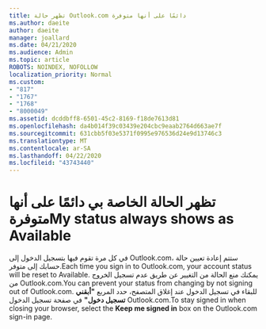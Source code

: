 ```yaml
---
title: تظهر حالة Outlook.com دائمًا على أنها متوفرة
ms.author: daeite
author: daeite
manager: joallard
ms.date: 04/21/2020
ms.audience: Admin
ms.topic: article
ROBOTS: NOINDEX, NOFOLLOW
localization_priority: Normal
ms.custom:
- "817"
- "1767"
- "1768"
- "8000049"
ms.assetid: dcddbff8-6501-45c2-8169-f18de7613d81
ms.openlocfilehash: da4b014f39c03439e204cbc9eaab2764d663ae7f
ms.sourcegitcommit: 631cbb5f03e5371f0995e976536d24e9d13746c3
ms.translationtype: MT
ms.contentlocale: ar-SA
ms.lasthandoff: 04/22/2020
ms.locfileid: "43743440"
---
```

# <a name="my-status-always-shows-as-available"></a><span data-ttu-id="47ae7-102">تظهر الحالة الخاصة بي دائمًا على أنها متوفرة</span><span class="sxs-lookup"><span data-stu-id="47ae7-102">My status always shows as Available</span></span>

<span data-ttu-id="47ae7-103">في كل مرة تقوم فيها بتسجيل الدخول إلى Outlook.com، ستتم إعادة تعيين حالة حسابك إلى متوفر.</span><span class="sxs-lookup"><span data-stu-id="47ae7-103">Each time you sign in to Outlook.com, your account status will be reset to Available.</span></span> <span data-ttu-id="47ae7-104">يمكنك منع الحالة من التغيير عن طريق عدم تسجيل الخروج من Outlook.com.</span><span class="sxs-lookup"><span data-stu-id="47ae7-104">You can prevent your status from changing by not signing out of Outlook.com.</span></span> <span data-ttu-id="47ae7-105">للبقاء في تسجيل الدخول عند إغلاق المتصفح، حدد المربع **"أبقني تسجيل دخول"** في صفحة تسجيل الدخول Outlook.com.</span><span class="sxs-lookup"><span data-stu-id="47ae7-105">To stay signed in when closing your browser, select the **Keep me signed in** box on the Outlook.com sign-in page.</span></span>
